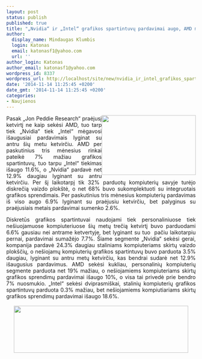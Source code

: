 ```yaml
---
layout: post
status: publish
published: true
title: "„Nvidia“ ir „Intel“ grafikos spartintuvų pardavimai augo, AMD mažėjo"
author:
  display_name: Mindaugas Klumbis
  login: Katonas
  email: katonasf1@yahoo.com
  url: ''
author_login: Katonas
author_email: katonasf1@yahoo.com
wordpress_id: 8337
wordpress_url: http://localhost/site/new/nvidia_ir_intel_grafikos_spartintuvu_pardavimai_augo_amd_mazejo/
date: '2014-11-14 11:25:45 +0200'
date_gmt: '2014-11-14 11:25:45 +0200'
categories:
- Naujienos
---
```

<p style="text-align: justify;">
	<a href="http://technews.lt/userfiles/Attach_rate (1).JPG"><img alt="" src="http://technews.lt/userfiles/Attach_rate (1).JPG" style="width: 250px; height: 159px; float: right;" /></a>Pasak &bdquo;Jon Peddie Research&ldquo; praėjusį ketvirtį ne kaip sekėsi AMD, tuo tarp tiek &bdquo;Nvidia&ldquo; tiek &bdquo;Intel&ldquo; mėgavosi i&scaron;augusiai pardavimais lyginat su antru &scaron;ių metu ketvirčiu. AMD per paskutinius tris mėnesius rinkai pateikė 7% mažiau grafikos spartintuvų, tuo tarpu &bdquo;Intel&ldquo; tiekimas i&scaron;augo 11.6%, o &bdquo;Nvidia&ldquo; pardavė net 12.9% daugiau lyginant su antru ketvirčiu. Per &scaron;į laikotarpį tik 32% parduotų kompiuterių savyje turėjo diskrečią vaizdo plok&scaron;tė, o net 68% buvo sukomplektuoti su integruotais grafikos sprendimais. Per paskutinius tris mėnesius kompiuterių pardavimas i&scaron; viso augo 6.9% lyginant su praėjusiu ketvirčiu, bet palyginus su praėjusiais metais pardavimai sumenko 2.6%.</p>
<div style="text-align: justify;">
	Diskretūs grafikos spartintuvai naudojami tiek personaliniuose tiek ne&scaron;iuojamuose kompiuteriuose &scaron;ių metų trečią ketvirtį buvo parduodami 6.6% gausiau nei antrame ketvertyje, bet lyginant su tuo &nbsp;pačiu laikotarpiu pernai, pardavimai sumažėjo 7.7%. &Scaron;iame segmente &bdquo;Nvidia&ldquo; sekėsi gerai, kompanija pardavė 24.3% daugiau staliniams kompiuteriams skirtų vaizdo plok&scaron;čių, o ne&scaron;iojamų kompiuterių grafikos spartintuvų buvo parduota 3.5% daugiau, lyginant su antru metų ketvirčiu, kas bendrai sudarė net 12.9% i&scaron;augusius pardavimus. AMD sekėsi kukliau, personalinių kompiuterių segmente parduota net 19% mažiau, o ne&scaron;iojamiems kompiuteriams skirtų grafikos sprendimų pardavimai i&scaron;augo 10%, o visa tai privedė prie bendro 7% nuosmukio. &bdquo;Intel&ldquo; sekėsi dviprasmi&scaron;kai, stalinių kompiuterių grafikos spartintuvų parduota 0.3% mažiau, bet ne&scaron;iojamiems kompiutiariams skirtų grafikos sprendimų pardavimai i&scaron;augo 18.6%.</div>
<div style="text-align: justify;">
	&nbsp;</div>
<div style="text-align: center;">
	<a href="http://technews.lt/userfiles/MW2.JPG"><img alt="" src="http://technews.lt/userfiles/MW2.JPG" style="width: 464px; height: 125px;" /></a></div>

